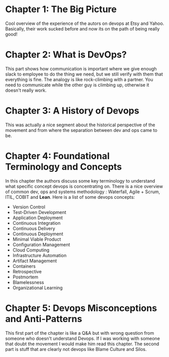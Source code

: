 # Chapter 1: The Big Picture
Cool overview of the experience of the autors on devops at Etsy and Yahoo. Basically, their work sucked before and now its on the path of being really good!

# Chapter 2: What is DevOps?
This part shows how communication is important where we give enough slack to employee to do the thing we need, but we still verify with them that everything is fine. The analogy is like rock-climbing with a partner. You need to communicate while the other guy is climbing up, otherwise it doesn't really work.

# Chapter 3: A History of Devops
This was actually a nice segment about the historical perspective of the movement and from where the separation between dev and ops came to be. 

# Chapter 4: Foundational Terminology and Concepts
In this chapter the authors discuss some key terminology to understand what specific concept devops is concentrating on. There is a nice overview of common dev, ops and systems methodology : Waterfall, Agile + Scrum, ITIL, COBIT and **Lean**. Here is a list of some devops concepts:
- Version Control
- Test-Driven Development
- Application Deployment
- Continuous Integration
- Continuous Delivery
- Continuous Deployment
- Minimal Viable Product
- Configuration Management
- Cloud Computing
- Infrastructure Automation
- Artifact Management
- Containers
- Retrospective
- Postmortem
- Blamelessness
- Organizational Learning

# Chapter 5: Devops Misconceptions and Anti-Patterns
This first part of the chapter is like a Q&A but with wrong question from someone who doesn't understand Devops. If I was working with someone that doubt the movement I would make him read this chapter. The second part is stuff that are clearly not devops like Blame Culture and Silos.
